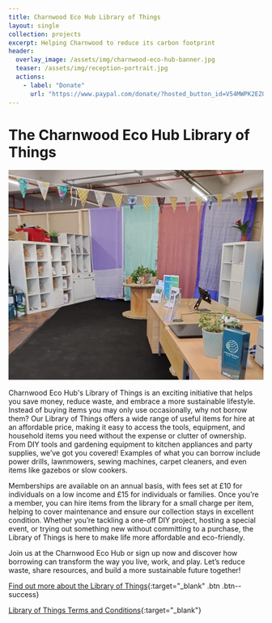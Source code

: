 ```yaml
---
title: Charnwood Eco Hub Library of Things
layout: single
collection: projects
excerpt: Helping Charnwood to reduce its carbon footprint
header:
  overlay_image: /assets/img/charnwood-eco-hub-banner.jpg
  teaser: /assets/img/reception-portrait.jpg
  actions:
    - label: "Donate"
      url: "https://www.paypal.com/donate/?hosted_button_id=V54MWPK2EZGPY"
---
```


# The Charnwood Eco Hub Library of Things 

![Charnwood Eco Hub Library of Things](/assets/img/reception-portrait.jpg)

Charnwood Eco Hub's Library of Things is an exciting initiative that helps you save money, reduce waste, and embrace a more sustainable lifestyle. Instead of buying items you may only use occasionally, why not borrow them? Our Library of Things offers a wide range of useful items for hire at an affordable price, making it easy to access the tools, equipment, and household items you need without the expense or clutter of ownership. From DIY tools and gardening equipment to kitchen appliances and party supplies, we’ve got you covered! Examples of what you can borrow include power drills, lawnmowers, sewing machines, carpet cleaners, and even items like gazebos or slow cookers.

Memberships are available on an annual basis, with fees set at £10 for individuals on a low income and £15 for individuals or families. Once you’re a member, you can hire items from the library for a small charge per item, helping to cover maintenance and ensure our collection stays in excellent condition. Whether you’re tackling a one-off DIY project, hosting a special event, or trying out something new without committing to a purchase, the Library of Things is here to make life more affordable and eco-friendly.

Join us at the Charnwood Eco Hub or sign up now and discover how borrowing can transform the way you live, work, and play. Let’s reduce waste, share resources, and build a more sustainable future together!

[Find out more about the Library of Things](https://charnwoodecohub.lend-engine-app.com/){:target="_blank" .btn .btn--success}

[Library of Things Terms and Conditions](/policies/Charnwood%20Eco%20Hub%20Library%20of%20Things%20Terms%20and%20Conditions.pdf){:target="_blank"}

